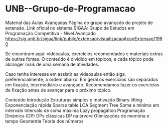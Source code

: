 # UNB--Grupo-de-Programacao

Material das Aulas Avançadas
Página do grupo avançado do projeto de extensão. 
Link oficial no sistema SIGAA: Grupo de Estudos em Programação Competitiva - Nível Avançado
https://sig.unb.br/sigaa/link/public/extensao/visualizacaoAcaoExtensao/1960

Se encontram aqui: videoaulas, exercícios recomendados e materiais extras de outras fontes. O conteúdo é dividido em tópicos, e cada tópico pode abranger mais de uma semana de atividades.

Caso tenha interesse em assistir as videoaulas então siga, preferencialmente, a ordem abaixo. Em geral os exercícios são separados em fixação, intermediário e avançado. Recomendamos fazer os exercícios de fixação antes de avançar para o próximo tópico.

Conteúdo
Introdução
Estruturas simples e motivação
Binary lifting
Exponenciação rápida
Sparse table
LCA
Segment Tree
Soma e mínimo em intervalo
Intervalo de soma máxima
Lazy propagation
Programação Dinâmica (DP)
DPs clássicas
DP na árvore
Otimizações de memória e tempo
Geometria
Teoria dos números
